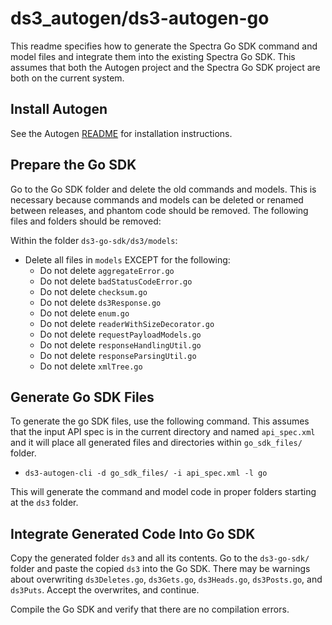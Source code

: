 # ds3_autogen/ds3-autogen-go

This readme specifies how to generate the Spectra Go SDK command and model files and integrate them
into the existing Spectra Go SDK. This assumes that both the Autogen project and the Spectra Go SDK
project are both on the current system.

## Install Autogen

See the Autogen [README](../README.md) for installation instructions.

## Prepare the Go SDK

Go to the Go SDK folder and delete the old commands and models. This is necessary because commands
and models can be deleted or renamed between releases, and phantom code should be removed. The following
files and folders should be removed:

Within the folder `ds3-go-sdk/ds3/models`:

  * Delete all files in `models` EXCEPT for the following:
      * Do not delete `aggregateError.go`
      * Do not delete `badStatusCodeError.go`
      * Do not delete `checksum.go`
      * Do not delete `ds3Response.go`
      * Do not delete `enum.go`
      * Do not delete `readerWithSizeDecorator.go`
      * Do not delete `requestPayloadModels.go`
      * Do not delete `responseHandlingUtil.go`
      * Do not delete `responseParsingUtil.go`
      * Do not delete `xmlTree.go`

## Generate Go SDK Files

To generate the go SDK files, use the following command. This assumes that the input API spec is in
the current directory and named `api_spec.xml` and it will place all generated files and directories
within `go_sdk_files/` folder.

* `ds3-autogen-cli -d go_sdk_files/ -i api_spec.xml -l go`

This will generate the command and model code in proper folders starting at the `ds3` folder.

## Integrate Generated Code Into Go SDK

Copy the generated folder `ds3` and all its contents. Go to the `ds3-go-sdk/` folder and
paste the copied `ds3` into the Go SDK. There may be warnings about overwriting `ds3Deletes.go`,
`ds3Gets.go`, `ds3Heads.go`, `ds3Posts.go`, and `ds3Puts`. Accept the overwrites, and continue. 

Compile the Go SDK and verify that there are no compilation errors.
